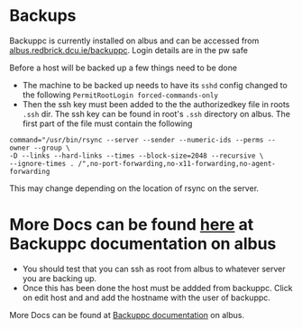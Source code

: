 # Backups

Backuppc is currently installed on albus and can be accessed from
[albus.redbrick.dcu.ie/backuppc](https://albus.redbrick.dcu.ie/backuppc).
Login details are in the pw safe

Before a host will be backed up a few things need to be done

- The machine to be backed up needs to have its `sshd` config changed to the
  following `PermitRootLogin forced-commands-only`
- Then the ssh key must been added to the the authorizedkey file in roots
  `.ssh` dir. The ssh key can be found in root's `.ssh` directory on albus.
  The first part of the file must contain the following

``` text
command="/usr/bin/rsync --server --sender --numeric-ids --perms --owner --group \
-D --links --hard-links --times --block-size=2048 --recursive \
--ignore-times . /",no-port-forwarding,no-x11-forwarding,no-agent-forwarding
```

This may change depending on the location of rsync on the server.

More Docs can be found [here](https://albus.redbrick.dcu.ie/backuppc/index.cgi?action=view&type=docs) at Backuppc documentation on albus
=======
- You should test that you can ssh as root from albus to whatever server
  you are backing up.
- Once this has been done the host must be addded from backuppc. Click on
  edit host and and add the hostname with the user of backuppc.

More Docs can be found at [Backuppc documentation](https://albus.redbrick.dcu.ie/backuppc/index.cgi?action=view&type=docs)
on albus.
